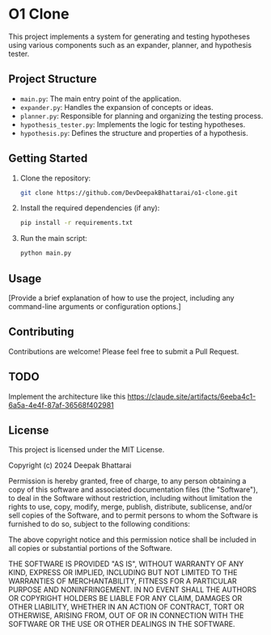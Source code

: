 # O1 Clone

This project implements a system for generating and testing hypotheses using various components such as an expander, planner, and hypothesis tester.

## Project Structure

- `main.py`: The main entry point of the application.
- `expander.py`: Handles the expansion of concepts or ideas.
- `planner.py`: Responsible for planning and organizing the testing process.
- `hypothesis_tester.py`: Implements the logic for testing hypotheses.
- `hypothesis.py`: Defines the structure and properties of a hypothesis.

## Getting Started

1. Clone the repository:
   ```bash
   git clone https://github.com/DevDeepakBhattarai/o1-clone.git
   ```

2. Install the required dependencies (if any):
   ```bash
   pip install -r requirements.txt
   ```

3. Run the main script:
   ```bash
   python main.py
   ```

## Usage

[Provide a brief explanation of how to use the project, including any command-line arguments or configuration options.]

## Contributing

Contributions are welcome! Please feel free to submit a Pull Request.



## TODO
Implement the architecture like this 
https://claude.site/artifacts/6eeba4c1-6a5a-4e4f-87af-36568f402981

## License

This project is licensed under the MIT License.

Copyright (c) 2024 Deepak Bhattarai

Permission is hereby granted, free of charge, to any person obtaining a copy
of this software and associated documentation files (the "Software"), to deal
in the Software without restriction, including without limitation the rights
to use, copy, modify, merge, publish, distribute, sublicense, and/or sell
copies of the Software, and to permit persons to whom the Software is
furnished to do so, subject to the following conditions:

The above copyright notice and this permission notice shall be included in all
copies or substantial portions of the Software.

THE SOFTWARE IS PROVIDED "AS IS", WITHOUT WARRANTY OF ANY KIND, EXPRESS OR
IMPLIED, INCLUDING BUT NOT LIMITED TO THE WARRANTIES OF MERCHANTABILITY,
FITNESS FOR A PARTICULAR PURPOSE AND NONINFRINGEMENT. IN NO EVENT SHALL THE
AUTHORS OR COPYRIGHT HOLDERS BE LIABLE FOR ANY CLAIM, DAMAGES OR OTHER
LIABILITY, WHETHER IN AN ACTION OF CONTRACT, TORT OR OTHERWISE, ARISING FROM,
OUT OF OR IN CONNECTION WITH THE SOFTWARE OR THE USE OR OTHER DEALINGS IN THE
SOFTWARE.

